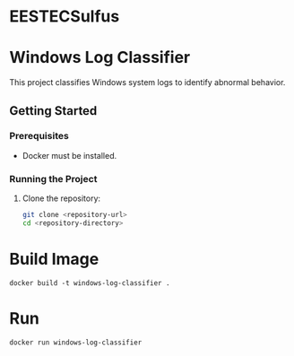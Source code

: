 # EESTECSulfus

# Windows Log Classifier

This project classifies Windows system logs to identify abnormal behavior.

## Getting Started

### Prerequisites
- Docker must be installed.

### Running the Project

1. Clone the repository:
   ```bash
   git clone <repository-url>
   cd <repository-directory>

# Build Image

 `docker build -t windows-log-classifier .`

# Run 
 `docker run windows-log-classifier`